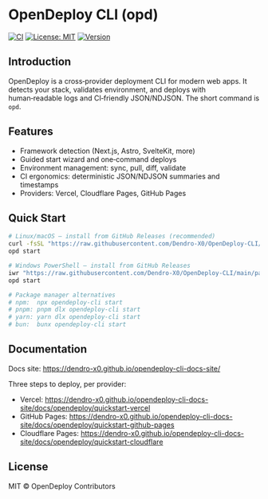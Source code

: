 # OpenDeploy CLI (opd)

[![CI](https://github.com/Dendro-X0/OpenDeploy-CLI/actions/workflows/ci.yml/badge.svg)](https://github.com/Dendro-X0/OpenDeploy-CLI/actions/workflows/ci.yml)
[![License: MIT](https://img.shields.io/badge/License-MIT-yellow.svg)](LICENSE)
[![Version](https://img.shields.io/github/v/tag/Dendro-X0/OpenDeploy-CLI?label=version)](https://github.com/Dendro-X0/OpenDeploy-CLI/releases)

## Introduction

OpenDeploy is a cross‑provider deployment CLI for modern web apps. It detects your stack, validates environment, and deploys with human‑readable logs and CI‑friendly JSON/NDJSON. The short command is `opd`.

## Features

- Framework detection (Next.js, Astro, SvelteKit, more)
- Guided start wizard and one‑command deploys
- Environment management: sync, pull, diff, validate
- CI ergonomics: deterministic JSON/NDJSON summaries and timestamps
- Providers: Vercel, Cloudflare Pages, GitHub Pages

## Quick Start

```bash
# Linux/macOS — install from GitHub Releases (recommended)
curl -fsSL "https://raw.githubusercontent.com/Dendro-X0/OpenDeploy-CLI/main/packages/cli/install/install.sh" | bash
opd start

# Windows PowerShell — install from GitHub Releases
iwr "https://raw.githubusercontent.com/Dendro-X0/OpenDeploy-CLI/main/packages/cli/install/install.ps1" -UseBasicParsing | iex
opd start

# Package manager alternatives
# npm:  npx opendeploy-cli start
# pnpm: pnpm dlx opendeploy-cli start
# yarn: yarn dlx opendeploy-cli start
# bun:  bunx opendeploy-cli start
```

## Documentation

Docs site: https://dendro-x0.github.io/opendeploy-cli-docs-site/

Three steps to deploy, per provider:

- Vercel: https://dendro-x0.github.io/opendeploy-cli-docs-site/docs/opendeploy/quickstart-vercel
- GitHub Pages: https://dendro-x0.github.io/opendeploy-cli-docs-site/docs/opendeploy/quickstart-github-pages
- Cloudflare Pages: https://dendro-x0.github.io/opendeploy-cli-docs-site/docs/opendeploy/quickstart-cloudflare

## License

MIT © OpenDeploy Contributors
